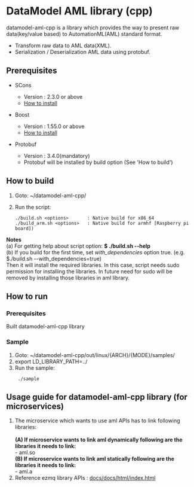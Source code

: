 # DataModel AML library (cpp)
datamodel-aml-cpp is a library which provides the way to present raw data(key/value based) to AutomationML(AML) standard format.
 - Transform raw data to AML data(XML).
 - Serialization / Deserialization AML data using protobuf.


## Prerequisites ##
- SCons
  - Version : 2.3.0 or above
  - [How to install](http://scons.org/doc/2.3.0/HTML/scons-user/c95.html)

- Boost
  - Version : 1.55.0 or above
  - [How to install](http://www.boost.org/doc/libs/1_66_0/more/getting_started/unix-variants.html)

- Protobuf
  - Version : 3.4.0(mandatory)
  - Protobuf will be installed by build option (See 'How to build')

## How to build ##
1. Goto: ~/datamodel-aml-cpp/
2. Run the script:

   ```
   ./build.sh <options>       : Native build for x86_64
   ./build_arm.sh <options>   : Native build for armhf [Raspberry pi board])
   ```
**Notes** </br>
(a) For getting help about script option: **$ ./build.sh --help** </br>
(b) If you build for the first time, set <i>with_dependencies</i> option true. (e.g. $./build.sh --with_dependencies=true)<br> Then it will install the required libraries. In this case, script needs sudo permission for installing the libraries. In future need for sudo will be removed by installing those libraries in aml library.


## How to run ##

### Prerequisites ###
 Built datamodel-aml-cpp library

### Sample ###
1. Goto: ~/datamodel-aml-cpp/out/linux/{ARCH}/{MODE}/samples/
2. export LD_LIBRARY_PATH=../
3. Run the sample:
    ```
     ./sample
    ```

## Usage guide for datamodel-aml-cpp library (for microservices)

1. The microservice which wants to use aml APIs has to link following libraries:</br></br>
   **(A) If microservice wants to link aml dynamically following are the libraries it needs to link:**</br>
        - aml.so</br>
   **(B) If microservice wants to link aml statically following are the libraries it needs to link:**</br>
        - aml.a</br>
2. Reference ezmq library APIs : [docs/docs/html/index.html](docs/docs/html/index.html)


</br></br>